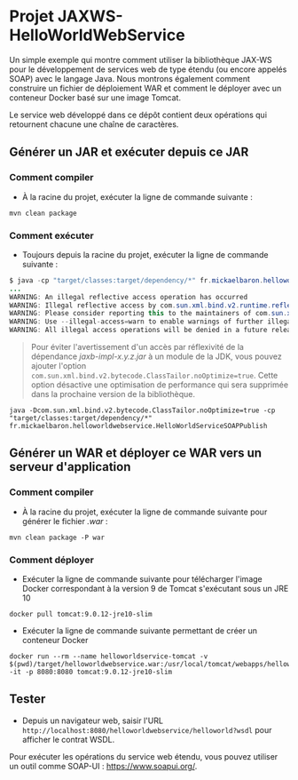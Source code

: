 # Projet JAXWS-HelloWorldWebService

Un simple exemple qui montre comment utiliser la bibliothèque JAX-WS pour le développement de services web de type étendu (ou encore appelés SOAP) avec le langage Java. Nous montrons également comment construire un fichier de déploiement WAR et comment le déployer avec un conteneur Docker basé sur une image Tomcat.

Le service web développé dans ce dépôt contient deux opérations qui retournent chacune une chaîne de caractères.

## Générer un JAR et exécuter depuis ce JAR

### Comment compiler

* À la racine du projet, exécuter la ligne de commande suivante :

```shellscript
mvn clean package
```

### Comment exécuter

* Toujours depuis la racine du projet, exécuter la ligne de commande suivante :

```java
$ java -cp "target/classes:target/dependency/*" fr.mickaelbaron.helloworldwebservice.HelloWorldServiceSOAPPublish
...
WARNING: An illegal reflective access operation has occurred
WARNING: Illegal reflective access by com.sun.xml.bind.v2.runtime.reflect.opt.Injector (file:/Users/baronm/workspacepersowebserviceslabs/jaxws-helloworldwebservice/target/dependency/jaxb-impl-2.3.0.1.jar) to method java.lang.ClassLoader.defineClass(java.lang.String,byte[],int,int)
WARNING: Please consider reporting this to the maintainers of com.sun.xml.bind.v2.runtime.reflect.opt.Injector
WARNING: Use --illegal-access=warn to enable warnings of further illegal reflective access operations
WARNING: All illegal access operations will be denied in a future release
```

> Pour éviter l'avertissement d'un accès par réflexivité de la dépendance _jaxb-impl-x.y.z.jar_ à un module de la JDK, vous pouvez ajouter l'option `com.sun.xml.bind.v2.bytecode.ClassTailor.noOptimize=true`. Cette option désactive une optimisation de performance qui sera supprimée dans la prochaine version de la bibliothèque.

```shellscript
java -Dcom.sun.xml.bind.v2.bytecode.ClassTailor.noOptimize=true -cp "target/classes:target/dependency/*" fr.mickaelbaron.helloworldwebservice.HelloWorldServiceSOAPPublish
```

## Générer un WAR et déployer ce WAR vers un serveur d'application

### Comment compiler

* À la racine du projet, exécuter la ligne de commande suivante pour générer le fichier _.war_ :

```shellscript
mvn clean package -P war
```

### Comment déployer

* Exécuter la ligne de commande suivante pour télécharger l'image Docker correspondant à la version 9 de Tomcat s'exécutant sous un JRE 10

```shellscript
docker pull tomcat:9.0.12-jre10-slim
```

* Exécuter la ligne de commande suivante permettant de créer un conteneur Docker

```shellscript
docker run --rm --name helloworldservice-tomcat -v $(pwd)/target/helloworldwebservice.war:/usr/local/tomcat/webapps/helloworldwebservice.war -it -p 8080:8080 tomcat:9.0.12-jre10-slim
```

## Tester

* Depuis un navigateur web, saisir l'URL `http://localhost:8080/helloworldwebservice/helloworld?wsdl` pour afficher le contrat WSDL.

Pour exécuter les opérations du service web étendu, vous pouvez utiliser un outil comme SOAP-UI : <https://www.soapui.org/>.

